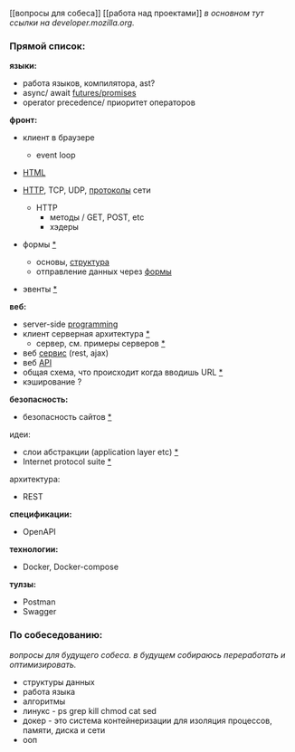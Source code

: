 [[вопросы для собеса]] [[работа над проектами]]
*в основном тут ссылки на developer.mozilla.org.*

### Прямой список:

**языки:**
-  работа языков, компилятора, ast?
-  async/ await [futures/promises](https://en.wikipedia.org/wiki/Futures_and_promises)
-  operator precedence/ приоритет операторов

**фронт:**
-  клиент в браузере
	- event loop
-  [HTML](https://developer.mozilla.org/en-US/docs/Learn/HTML/Introduction_to_HTML)
-  [HTTP](https://developer.mozilla.org/en-US/docs/Web/HTTP/Basics_of_HTTP), TCP, UDP, [протоколы](https://en.wikipedia.org/wiki/Communication_protocol) сети
	- HTTP
		- методы / GET, POST, etc 
		- хэдеры 

-  формы [*](https://developer.mozilla.org/en-US/docs/Learn/Forms)
	- основы, [структура](https://developer.mozilla.org/en-US/docs/Learn/Forms/How_to_structure_a_web_form)
	- отправление данных через [формы](https://developer.mozilla.org/en-US/docs/Learn/Forms/Sending_and_retrieving_form_data)
-  эвенты [*](https://developer.mozilla.org/en-US/docs/Web/Events)

**веб:**
-  server-side [programming](https://developer.mozilla.org/en-US/docs/Learn/Server-side/First_steps)
-  клиент серверная архитектура [*](https://en.wikipedia.org/wiki/Client%E2%80%93server_model)
	-  сервер, см. примеры серверов [*](https://en.wikipedia.org/wiki/Server_(computing))
-  веб [сервис](https://en.wikipedia.org/wiki/Web_service) (rest, ajax)
-  веб [API](https://en.wikipedia.org/wiki/Web_API)
-  общая схема, что происходит когда вводишь URL [*](https://www.youtube.com/watch?v=AlkDbnbv7dk&list=LL&index=4&ab_channel=ByteByteGo)
-  кэширование ?

**безопасность:**
-  безопасность сайтов [*](https://developer.mozilla.org/en-US/docs/Learn/Server-side/First_steps/Website_security)


идеи:
-  слои абстракции (application layer etc) [*](https://en.wikipedia.org/wiki/Abstraction_layer)
-  Internet protocol suite [*](https://en.wikipedia.org/wiki/Internet_protocol_suite)

архитектура:
-  REST

**спецификации:**
-  OpenAPI

**технологии:**
- Docker, Docker-compose

**тулзы:**
- Postman
- Swagger



### По собеседованию:
*вопросы для будущего собеса. в будущем собираюсь переработать и оптимизировать.*

- структуры данных
- работа языка
- алгоритмы
- линукс - ps grep kill chmod cat sed
- докер - это система контейнеризации для изоляция процессов, памяти, диска и сети
- ооп